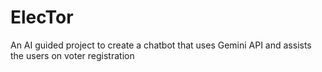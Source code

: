 # ElecTor
An AI guided project to create a chatbot that uses Gemini API and assists the users on voter registration
